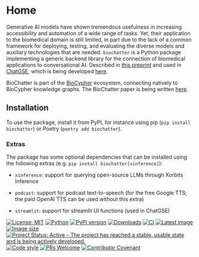 # Home

Generative AI models have shown tremendous usefulness in increasing
accessibility and automation of a wide range of tasks. Yet, their application to
the biomedical domain is still limited, in part due to the lack of a common
framework for deploying, testing, and evaluating the diverse models and
auxiliary technologies that are needed. `biochatter` is a Python package
implementing a generic backend library for the connection of biomedical
applications to conversational AI.  Described in [this
preprint](https://arxiv.org/abs/2305.06488) and used in
[ChatGSE](https://chat.biocypher.org), which is being developed
[here](https://github.com/biocypher/ChatGSE).

BioChatter is part of the [BioCypher](https://github.com/biocypher) ecosystem, 
connecting natively to BioCypher knowledge graphs. The BioChatter paper is
being written [here](https://github.com/biocypher/biochatter-paper).

## Installation

To use the package, install it from PyPI, for instance using pip (`pip install
biochatter`) or Poetry (`poetry add biochatter`).

### Extras

The package has some optional dependencies that can be installed using the
following extras (e.g. `pip install biochatter[xinference]`):

- `xinference`: support for querying open-source LLMs through Xorbits Inference

- `podcast`: support for podcast text-to-speech (for the free Google TTS; the
paid OpenAI TTS can be used without this extra)

- `streamlit`: support for streamlit UI functions (used in ChatGSE)

[![License: MIT](https://img.shields.io/badge/License-MIT-yellow.svg)](https://opensource.org/licenses/MIT) [![Python](https://img.shields.io/pypi/pyversions/biochatter)](https://www.python.org) [![PyPI version](https://img.shields.io/pypi/v/biochatter)](https://pypi.org/project/biochatter/) [![Downloads](https://static.pepy.tech/badge/biochatter)](https://pepy.tech/project/biochatter) [![CI](https://github.com/biocypher/biochatter/actions/workflows/ci.yaml/badge.svg)](https://github.com/biocypher/biochatter/actions/workflows/ci.yaml) [![Latest image](https://img.shields.io/docker/v/biocypher/chatgse)](https://hub.docker.com/repository/docker/biocypher/chatgse/general) [![Image size](https://img.shields.io/docker/image-size/biocypher/chatgse/latest)](https://hub.docker.com/repository/docker/biocypher/chatgse/general) [![Project Status: Active – The project has reached a stable, usable state and is being actively developed.](https://www.repostatus.org/badges/latest/active.svg)](https://www.repostatus.org/#active) [![Code style](https://img.shields.io/badge/code%20style-black-000000.svg)](https://black.readthedocs.io/en/stable/) [![PRs Welcome](https://img.shields.io/badge/PRs-welcome-brightgreen.svg?style=flat-square)](http://makeapullrequest.com) [![Contributor Covenant](https://img.shields.io/badge/Contributor%20Covenant-2.1-4baaaa.svg)](CONTRIBUTING.md)
